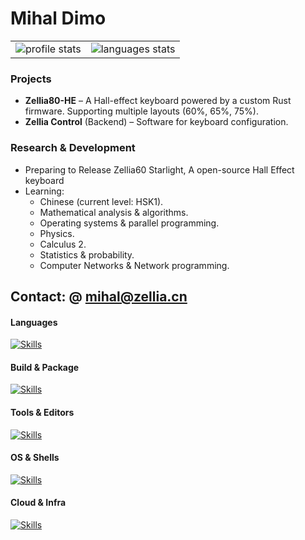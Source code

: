 <h1>Mihal Dimo</h1>
<table align="center">
    <tr>
        <td>
            <img src="https://github-readme-stats.vercel.app/api?username=mhdimo&show_icons=true&amp;&hide_border=true&theme=transparent"
                alt='profile stats'>
        </td>
        <td>
            <img src="https://github-readme-stats.vercel.app/api/top-langs/?username=mhdimo&amp;layout=compact&amp;&hide_border=true&theme=transparent"
                alt='languages stats'>
        </td>
    </tr>
</table>


### Projects

- **Zellia80-HE** – A Hall-effect keyboard powered by a custom Rust firmware. Supporting multiple layouts (60%, 65%, 75%).  
- **Zellia Control** (Backend) – Software for keyboard configuration.

### Research & Development

- Preparing to Release Zellia60 Starlight, A open-source Hall Effect keyboard
- Learning:
  - Chinese (current level: HSK1).
  - Mathematical analysis & algorithms.
  - Operating systems & parallel programming.
  - Physics.
  - Calculus 2.
  - Statistics & probability.
  - Computer Networks & Network programming.
  
 Contact: @ mihal@zellia.cn
---

#### Languages
[![Skills](https://skillicons.dev/icons?i=c,cpp,rust,java,py,php,processing,html,css,ts,svelte,tauri&theme=light)](https://skillicons.dev)

#### Build & Package

[![Skills](https://skillicons.dev/icons?i=cmake,maven,anaconda&theme=light)](https://skillicons.dev)

#### Tools & Editors

[![Skills](https://skillicons.dev/icons?i=vscode,latex,md,git,github,gitlab&theme=light)](https://skillicons.dev)

#### OS & Shells
[![Skills](https://skillicons.dev/icons?i=linux,apple,windows,bsd,bash,powershell&theme=light)](https://skillicons.dev)

#### Cloud & Infra

[![Skills](https://skillicons.dev/icons?i=docker,vercel,cloudflare,kafka,elasticsearch,mysql&theme=light)](https://skillicons.dev)
